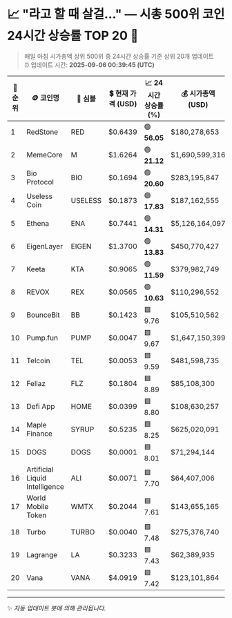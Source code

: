 
# 📈 "라고 할 때 살걸..." — 시총 500위 코인 24시간 상승률 TOP 20 🚀

> 매일 아침 시가총액 상위 500위 중 24시간 상승률 기준 상위 20개 업데이트  
> ⏰ 업데이트 시간: **2025-09-06 00:39:45 (UTC)**

| 🔢 순위 | 🪙 코인명 | 🔣 심볼 | 💲 현재 가격 (USD) | 📈 24시간 상승률 (%) | 💰 시가총액 (USD) | 🔄 24시간 거래량 (USD) | 🔢 유통 공급량 |
|--------|----------|--------|-------------------|--------------------|--------------------|-----------------------|-------------------|
| 1 | RedStone | RED | $0.6439 | 🟢 **56.05** | $180,278,653 | $735,260,949 | 280,000,000 |
| 2 | MemeCore | M | $1.6264 | 🟢 **21.12** | $1,690,599,316 | $57,449,456 | 1,039,501,066 |
| 3 | Bio Protocol | BIO | $0.1694 | 🟢 **20.60** | $283,195,847 | $327,002,671 | 1,671,788,864 |
| 4 | Useless Coin | USELESS | $0.1873 | 🟢 **17.83** | $187,162,555 | $55,648,832 | 999,091,150 |
| 5 | Ethena | ENA | $0.7441 | 🟢 **14.31** | $5,126,164,097 | $1,257,376,600 | 6,889,062,500 |
| 6 | EigenLayer | EIGEN | $1.3700 | 🟢 **13.83** | $450,770,427 | $177,058,858 | 329,028,491 |
| 7 | Keeta | KTA | $0.9065 | 🟢 **11.59** | $379,982,749 | $10,549,858 | 419,185,542 |
| 8 | REVOX | REX | $0.0565 | 🟢 **10.63** | $110,296,552 | $25,575,774 | 1,951,539,276 |
| 9 | BounceBit | BB | $0.1423 | 🟩 9.76 | $105,510,562 | $42,374,592 | 741,530,139 |
| 10 | Pump.fun | PUMP | $0.0047 | 🟩 9.67 | $1,647,150,399 | $382,260,842 | 354,000,000,000 |
| 11 | Telcoin | TEL | $0.0053 | 🟩 9.59 | $481,598,735 | $2,756,174 | 91,007,371,550 |
| 12 | Fellaz | FLZ | $0.1804 | 🟩 8.89 | $85,108,300 | $7,951,174 | 471,874,940 |
| 13 | Defi App | HOME | $0.0399 | 🟩 8.80 | $108,630,257 | $106,819,339 | 2,720,000,000 |
| 14 | Maple Finance | SYRUP | $0.5235 | 🟩 8.25 | $625,020,091 | $120,779,628 | 1,193,941,409 |
| 15 | DOGS | DOGS | $0.0001 | 🟩 8.01 | $71,294,144 | $20,608,528 | 516,750,000,000 |
| 16 | Artificial Liquid Intelligence | ALI | $0.0071 | 🟩 7.70 | $64,407,006 | $2,513,801 | 9,118,091,185 |
| 17 | World Mobile Token | WMTX | $0.2044 | 🟩 7.61 | $143,655,165 | $6,289,669 | 702,774,077 |
| 18 | Turbo | TURBO | $0.0040 | 🟩 7.48 | $275,376,740 | $50,203,360 | 69,000,000,000 |
| 19 | Lagrange | LA | $0.3233 | 🟩 7.43 | $62,389,935 | $19,467,293 | 193,000,000 |
| 20 | Vana | VANA | $4.0919 | 🟩 7.42 | $123,101,864 | $19,001,326 | 30,084,000 |

---

✨ *자동 업데이트 봇에 의해 관리됩니다.*
